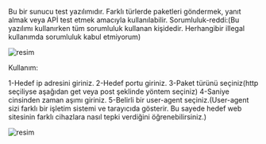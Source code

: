 Bu bir sunucu test yazılımıdır.
Farklı türlerde paketleri göndermek, yanıt almak veya APİ test etmek amacıyla kullanılabilir.
Sorumluluk-reddi:(Bu yazılımı kullanırken tüm sorumluluk kullanan kişidedir.
Herhangibir illegal kullanımda sorumluluk kabul etmiyorum)

![resim](https://github.com/user-attachments/assets/95b2522b-8a2c-49eb-bf77-f0240cadb29d)

Kullanım:

1-Hedef ip adresini giriniz.
2-Hedef portu giriniz.
3-Paket türünü seçiniz(http seçiliyse aşağıdan get veya post şeklinde yöntem seçiniz)
4-Saniye cinsinden zaman aşımı giriniz.
5-Belirli bir user-agent seçiniz.(User-agent sizi farklı bir işletim sistemi ve tarayıcıda gösterir.
Bu sayede hedef web sitesinin farklı cihazlara nasıl tepki verdiğini öğrenebilirsiniz.)


![resim](https://github.com/user-attachments/assets/130725b5-80a2-4df4-a161-f6a8c6d19f49)

